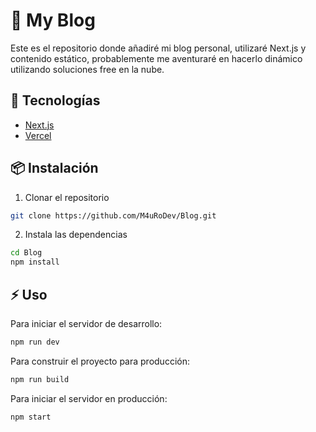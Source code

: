 # 📕 My Blog

Este es el repositorio donde añadiré mi blog personal, utilizaré Next.js y contenido estático, probablemente me aventuraré en hacerlo dinámico utilizando soluciones free en la nube.

## 🚀 Tecnologías
- [Next.js](https://nextjs.org)
- [Vercel](https://vercel.com)

## 📦 Instalación
1. Clonar el repositorio
```sh 
git clone https://github.com/M4uRoDev/Blog.git
```

2. Instala las dependencias
```sh
cd Blog
npm install
```

## ⚡️ Uso
Para iniciar el servidor de desarrollo: 
```sh 
npm run dev
```
Para construir el proyecto para producción: 
```sh
npm run build
```
Para iniciar el servidor en producción: 
```sh
npm start 
```